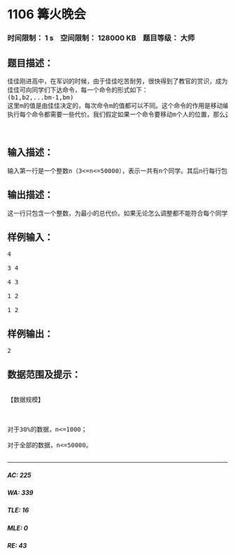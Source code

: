# 1106 篝火晚会   
### 时间限制： 1 s&nbsp;&nbsp;&nbsp;&nbsp;空间限制： 128000 KB&nbsp;&nbsp;&nbsp;&nbsp;题目等级： 大师  
## 题目描述：  

<pre>
佳佳刚进高中，在军训的时候，由于佳佳吃苦耐劳，很快得到了教官的赏识，成为了“小教官”。在军训结束的那天晚上，佳佳被命令组织同学们进行篝火晚会。一共有n个同学，编号从1到n。一开始，同学们按照1，2，……，n的顺序坐成一圈，而实际上每个人都有两个最希望相邻的同学。如何下命令调整同学的次序，形成新的一个圈，使之符合同学们的意愿，成为摆在佳佳面前的一大难题。  
佳佳可向同学们下达命令，每一个命令的形式如下：  
(b1,b2,...bm-1,bm)  
这里m的值是由佳佳决定的，每次命令m的值都可以不同。这个命令的作用是移动编号是b1，b2，…… bm –1，bm的这m个同学的位置。要求b1换到b2的位置上，b2换到b3的位置上，……，要求bm换到b1的位置上。  
执行每个命令都需要一些代价。我们假定如果一个命令要移动m个人的位置，那么这个命令的代价就是m。我们需要佳佳用最少的总代价实现同学们的意愿，你能帮助佳佳吗？  
  

</pre>
  
  
## 输入描述：  

<pre>
输入第一行是一个整数n（3<=n<=50000），表示一共有n个同学。其后n行每行包括两个不同的正整数，以一个空格隔开，分别表示编号是1的同学最希望相邻的两个同学的编号，编号是2的同学最希望相邻的两个同学的编号，……，编号是n的同学最希望相邻的两个同学的编号。
</pre>
  
  
## 输出描述：  

<pre>
这一行只包含一个整数，为最小的总代价。如果无论怎么调整都不能符合每个同学的愿望，则输出-1。
</pre>
  
  
## 样例输入：  

<pre>
4  
  
3 4  
  
4 3  
  
1 2  
  
1 2
</pre>
  
  
## 样例输出：  

<pre>
2
</pre>
  
  
## 数据范围及提示：  

<pre>
  
【数据规模】  
  
  
  
对于30%的数据，n<=1000；  
  
对于全部的数据，n<=50000。  

</pre>
  
  
***  

##### AC: 225  
##### WA: 339  
##### TLE: 16  
##### MLE: 0  
##### RE: 43  
